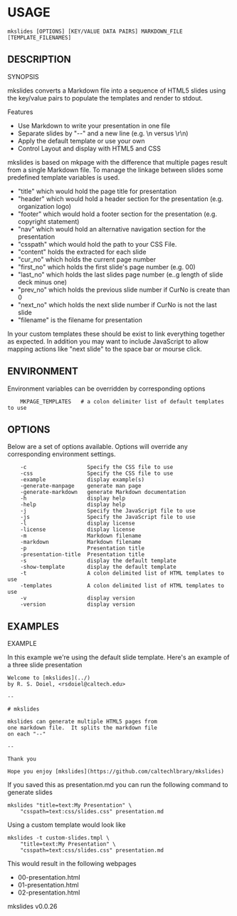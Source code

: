 
# USAGE

	mkslides [OPTIONS] [KEY/VALUE DATA PAIRS] MARKDOWN_FILE [TEMPLATE_FILENAMES]

## DESCRIPTION



SYNOPSIS

mkslides converts a Markdown file into a sequence of HTML5 slides using the
key/value pairs to populate the templates and render to stdout.

Features

+ Use Markdown to write your presentation in one file
+ Separate slides by "--" and a new line (e.g. \n versus \r\n)
+ Apply the default template or use your own
+ Control Layout and display with HTML5 and CSS

mkslides is based on mkpage with the difference that multiple pages
result from a single Markdown file. To manage the linkage between
slides some predefined template variables is used.

+ "title" which would hold the page title for presentation
+ "header" which would hold a header section for the presentation (e.g. organization logo)
+ "footer" which would hold a footer section for the presentation (e.g. copyright statement)
+ "nav" which would hold an alternative navigation section for the presentation
+ "csspath" which would hold the path to your CSS File.
+ "content" holds the extracted for each slide
+ "cur_no" which holds the current page number
+ "first_no" which holds the first slide's page number (e.g. 00)
+ "last_no" which holds the last slides page number (e..g length of slide deck minus one)
+ "prev_no" which holds the previous slide number if CurNo is create than 0
+ "next_no" which holds the next slide number if CurNo is not the last slide
+ "filename" is the filename for presentation

In your custom templates these should be exist to link everything together
as expected.  In addition you may want to include JavaScript to allow mapping
actions like "next slide" to the space bar or mourse click.


## ENVIRONMENT

Environment variables can be overridden by corresponding options

```
    MKPAGE_TEMPLATES   # a colon delimiter list of default templates to use
```

## OPTIONS

Below are a set of options available. Options will override any corresponding environment settings.

```
    -c                   Specify the CSS file to use
    -css                 Specify the CSS file to use
    -example             display example(s)
    -generate-manpage    generate man page
    -generate-markdown   generate Markdown documentation
    -h                   display help
    -help                display help
    -j                   Specify the JavaScript file to use
    -js                  Specify the JavaScript file to use
    -l                   display license
    -license             display license
    -m                   Markdown filename
    -markdown            Markdown filename
    -p                   Presentation title
    -presentation-title  Presentation title
    -s                   display the default template
    -show-template       display the default template
    -t                   A colon delimited list of HTML templates to use
    -templates           A colon delimited list of HTML templates to use
    -v                   display version
    -version             display version
```


## EXAMPLES



EXAMPLE

In this example we're using the default slide template.
Here's an example of a three slide presentation

    Welcome to [mkslides](../)
    by R. S. Doiel, <rsdoiel@caltech.edu>

    --

    # mkslides

    mkslides can generate multiple HTML5 pages from
    one markdown file.  It splits the markdown file
    on each "--" 

    --

    Thank you

    Hope you enjoy [mkslides](https://github.com/caltechlbrary/mkslides)

If you saved this as presentation.md you can run the following
command to generate slides

    mkslides "title=text:My Presentation" \
	    "csspath=text:css/slides.css" presentation.md

Using a custom template would look like

    mkslides -t custom-slides.tmpl \
        "title=text:My Presentation" \
	    "csspath=text:css/slides.css" presentation.md

This would result in the following webpages

+ 00-presentation.html
+ 01-presentation.html
+ 02-presentation.html



mkslides v0.0.26
